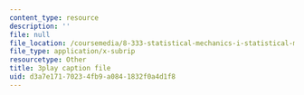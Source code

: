 ```yaml
---
content_type: resource
description: ''
file: null
file_location: /coursemedia/8-333-statistical-mechanics-i-statistical-mechanics-of-particles-fall-2013/d3a7e17170234fb9a0841832f0a4d1f8_b1P0hurY6UE.srt
file_type: application/x-subrip
resourcetype: Other
title: 3play caption file
uid: d3a7e171-7023-4fb9-a084-1832f0a4d1f8
---
```

